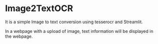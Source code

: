 # Image2TextOCR

It is a simple Image to text conversion using tesserocr and Streamlit.

In a webpage with a upload of image, text information will be displayed in the webpage.
